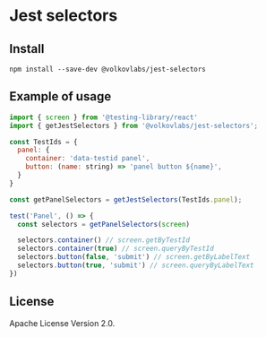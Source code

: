 # Jest selectors

## Install

```
npm install --save-dev @volkovlabs/jest-selectors
```

## Example of usage

```javascript
import { screen } from '@testing-library/react'
import { getJestSelectors } from '@volkovlabs/jest-selectors';

const TestIds = {
  panel: {
    container: 'data-testid panel',
    button: (name: string) => 'panel button ${name}',
  }
}

const getPanelSelectors = getJestSelectors(TestIds.panel);

test('Panel', () => {
  const selectors = getPanelSelectors(screen)

  selectors.container() // screen.getByTestId
  selectors.container(true) // screen.queryByTestId
  selectors.button(false, 'submit') // screen.getByLabelText
  selectors.button(true, 'submit') // screen.queryByLabelText
})
```

## License

Apache License Version 2.0.
